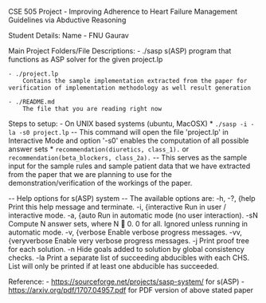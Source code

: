 CSE 505 Project - Improving Adherence to Heart Failure Management Guidelines via Abductive Reasoning

Student Details:
	Name		-	FNU Gaurav

Main Project Folders/File Descriptions:
	- ./sasp
		s(ASP) program that functions as ASP solver for the given project.lp

	- ./project.lp
		Contains the sample implementation extracted from the paper for verification of implementation methodology as well result generation

	- ./README.md
		The file that you are reading right now

Steps to setup:
	- On UNIX based systems (ubuntu, MacOSX)
		* `./sasp -i -la -s0 project.lp`
			-- This command will open the file 'project.lp' in Interactive Mode and option '-s0' enables the computation of all possible answer sets
		* `recommendation(diuretics, class_1).` or `recommendation(beta_blockers, class_2a).`
			-- This serves as the sample input for the sample rules and sample patient data that we have extracted from the paper that we are planning to use for the demonstration/verification of the workings of the paper.

-- Help options for s(ASP) system --
The available options are:
	-h, -?, {help Print this help message and terminate.
	-i, {interactive Run in user / interactive mode.
	-a, {auto Run in automatic mode (no user interaction).
	-sN Compute N answer sets, where N  0. 0 for all.
	Ignored unless running in automatic mode.
	-v, {verbose Enable verbose progress messages.
	-vv, {veryverbose Enable very verbose progress messages.
	-j Print proof tree for each solution.
	-n Hide goals added to solution by global consistency
	checks.
	-la Print a separate list of succeeding abducibles with each CHS. List will only be printed if at least one abducible has succeeded.

Reference:
	- https://sourceforge.net/projects/sasp-system/ for s(ASP)
	- https://arxiv.org/pdf/1707.04957.pdf for PDF version of above stated paper